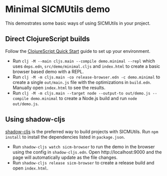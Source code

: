 # Minimal SICMUtils demo

This demostrates some basic ways of using SICMUtils in your project.

## Direct ClojureScript builds

Follow the [ClojureScript Quick Start](https://clojurescript.org/guides/quick-start) guide to set up your environment.

* Run `clj -M --main cljs.main --compile demo.minimal --repl` which uses `deps.edn`, `src/demo/minimal.cljs` and `index.html` to create a basic browser based demo with a REPL.
* Run `clj -M -m cljs.main -co release-browser.edn -c demo.minimal` to create a single `out/main.js` file with the optimizations in `build.edn`. Manually open `index.html` to see the results.
* Run `clj -M -m cljs.main --target node --output-to out/demo.js --compile demo.minimal` to create a Node.js build and run `node out/demo.js`.

## Using shadow-cljs

[shadow-cljs](https://github.com/thheller/shadow-cljs) is the preferred way to build projects with SICMUtils. Run `npm install` to install the dependencies listed in `package.json`.

* Run `shadow-cljs watch sicm-browser` to run the demo in the browser using the config in `shadow-cljs.edn`. Open http://localhost:9000 and the page will automatically update as the file changes.
* Run `shadow-cljs release sicm-browser` to create a release build and open `index.html`.
